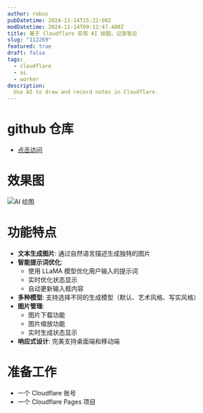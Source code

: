 ```yaml
---
author: robus
pubDatetime: 2024-11-14T15:22:00Z
modDatetime: 2024-11-14T09:12:47.400Z
title: 基于 Cloudflare 实现 AI 绘图，记录笔记
slug: "112269"
featured: true
draft: false
tags:
  - cloudflare
  - ai
  - worker
description:
  Use AI to draw and record notes in Cloudflare.
--- 
```


# github 仓库

- [点击访问](https://github.com/1137882300/cf-ai-pic)

# 效果图

![AI 绘图](https://p.robus.cloudns.be/raw/ai-drawing-24-11-14_compressed.png)

# 功能特点

- **文本生成图片**: 通过自然语言描述生成独特的图片
- **智能提示词优化**: 
  - 使用 LLaMA 模型优化用户输入的提示词
  - 实时优化状态显示
  - 自动更新输入框内容
- **多种模型**: 支持选择不同的生成模型（默认、艺术风格、写实风格）
- **图片管理**:
  - 图片下载功能
  - 图片缩放功能
  - 实时生成状态显示
- **响应式设计**: 完美支持桌面端和移动端

# 准备工作

- 一个 Cloudflare 账号
- 一个 Cloudflare Pages 项目